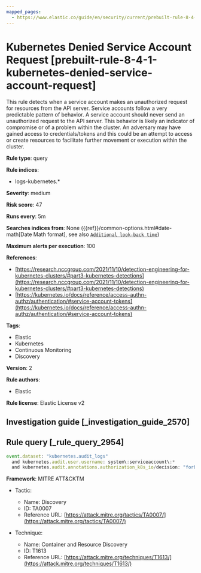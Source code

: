 ```yaml
---
mapped_pages:
  - https://www.elastic.co/guide/en/security/current/prebuilt-rule-8-4-1-kubernetes-denied-service-account-request.html
---
```


# Kubernetes Denied Service Account Request [prebuilt-rule-8-4-1-kubernetes-denied-service-account-request]

This rule detects when a service account makes an unauthorized request for resources from the API server. Service accounts follow a very predictable pattern of behavior. A service account should never send an unauthorized request to the API server. This behavior is likely an indicator of compromise or of a problem within the cluster. An adversary may have gained access to credentials/tokens and this could be an attempt to access or create resources to facilitate further movement or execution within the cluster.

**Rule type**: query

**Rule indices**:

* logs-kubernetes.*

**Severity**: medium

**Risk score**: 47

**Runs every**: 5m

**Searches indices from**: None ({{ref}}/common-options.html#date-math[Date Math format], see also [`Additional look-back time`](docs-content://solutions/security/detect-and-alert/create-detection-rule.md#rule-schedule))

**Maximum alerts per execution**: 100

**References**:

* [https://research.nccgroup.com/2021/11/10/detection-engineering-for-kubernetes-clusters/#part3-kubernetes-detections](https://research.nccgroup.com/2021/11/10/detection-engineering-for-kubernetes-clusters/#part3-kubernetes-detections)
* [https://kubernetes.io/docs/reference/access-authn-authz/authentication/#service-account-tokens](https://kubernetes.io/docs/reference/access-authn-authz/authentication/#service-account-tokens)

**Tags**:

* Elastic
* Kubernetes
* Continuous Monitoring
* Discovery

**Version**: 2

**Rule authors**:

* Elastic

**Rule license**: Elastic License v2

## Investigation guide [_investigation_guide_2570]



## Rule query [_rule_query_2954]

```js
event.dataset: "kubernetes.audit_logs"
  and kubernetes.audit.user.username: system\:serviceaccount\:*
  and kubernetes.audit.annotations.authorization_k8s_io/decision: "forbid"
```

**Framework**: MITRE ATT&CKTM

* Tactic:

    * Name: Discovery
    * ID: TA0007
    * Reference URL: [https://attack.mitre.org/tactics/TA0007/](https://attack.mitre.org/tactics/TA0007/)

* Technique:

    * Name: Container and Resource Discovery
    * ID: T1613
    * Reference URL: [https://attack.mitre.org/techniques/T1613/](https://attack.mitre.org/techniques/T1613/)




